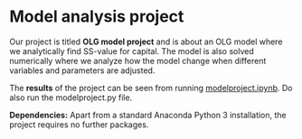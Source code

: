 # Model analysis project

Our project is titled **OLG model project** and is about an OLG model where we analytically find SS-value for capital. The model is also solved numerically where we analyze how the model change when different variables and parameters are adjusted.

The **results** of the project can be seen from running [modelproject.ipynb](modelproject.ipynb). Do also run the modelproject.py file.

**Dependencies:** Apart from a standard Anaconda Python 3 installation, the project requires no further packages.